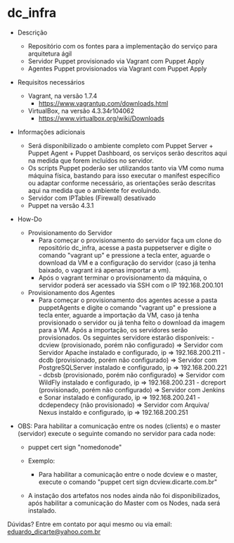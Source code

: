 # dc_infra
* Descrição 
    - Repositório com os fontes para a implementação do serviço para arquitetura ágil
    - Servidor Puppet provisionado via Vagrant com Puppet Apply
    - Agentes Puppet provisionados via Vagrant com Puppet Apply

* Requisitos necessários 
    - Vagrant, na versão 1.7.4
        - https://www.vagrantup.com/downloads.html
    - VirtualBox, na versão 4.3.34r104062
        - https://www.virtualbox.org/wiki/Downloads

* Informações adicionais 
    - Será disponibilizado o ambiente completo com Puppet Server + Puppet Agent + Puppet Dashboard, os serviços serão descritos aqui na medida que forem incluídos no servidor.
    - Os scripts Puppet poderão ser utilizandos tanto via VM como numa máquina física, bastando para isso executar o manifest específico ou adaptar conforme necessário, as orientações serão descritas aqui na medida que o ambiente for evoluindo.
    - Servidor com IPTables (Firewall) desativado
    - Puppet na versão 4.3.1

* How-Do
    * Provisionamento do Servidor   
        - Para começar o provisionamento do servidor faça um clone do repositório dc_infra, acesse a pasta puppetserver e digite o comando
"vagrant up" e pressione a tecla enter, aguarde o download da VM e a configuração do servidor (caso já tenha baixado, o vagrant irá apenas importar a vm).
        - Após o vagrant terminar o provisionamento da máquina, o servidor poderá ser acessado via SSH com o IP 192.168.200.101
    * Provisionamento dos Agentes
        - Para começar o provisionamento dos agentes acesse a pasta puppetAgents e digite o comando "vagrant up" e pressione a tecla enter, aguarde a importação da VM, caso já tenha provisionado o servidor ou já tenha feito o download da imagem para a VM. Após a importação, os servidores serão provisionados. Os seguintes servidore estarão disponíveis:
                - dcview (provisionado, porém não configurado) => Servidor com Servidor Apache instalado e configurado, ip => 192.168.200.211
                - dcdb (provisionado, porém não configurado) => Servidor com PostgreSQLServer instalado e configurado, ip => 192.168.200.221
                - dcbsb (provisionado, porém não configurado) => Servidor com WildFly instalado e configurado, ip => 192.168.200.231
                - dcreport (provisionado, porém não configurado) => Servidor com Jenkins e Sonar instalado e configurado, ip => 192.168.200.241
                - dcdependecy (não provisionado) => Servidor com Arquiva/ Nexus instaldo e configurado, ip => 192.168.200.251

* OBS: Para habilitar a comunicação entre os nodes (clients) e o master (servidor) execute o seguinte comando no servidor para cada node:
     - puppet cert sign "nomedonode"
     
     - Exemplo: 
        - Para habilitar a comunicação entre o node dcview e o master, execute o comando "puppet cert sign dcview.dicarte.com.br"
     - A instação dos artefatos nos nodes ainda não foi disponibilizados, após habilitar a comunicação do Master com os Nodes, nada será instalado. 

Dúvidas? Entre em contato por aqui mesmo ou via email: eduardo_dicarte@yahoo.com.br


